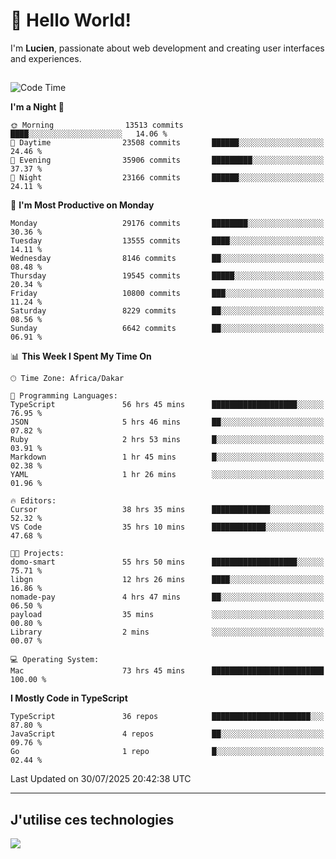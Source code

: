 # 👋 Hello World!

I'm **Lucien**, passionate about web development and creating user interfaces and experiences.

##

<!--START_SECTION:waka-->
![Code Time](http://img.shields.io/badge/Code%20Time-3%2C554%20hrs%2023%20mins-blue)

**I'm a Night 🦉** 

```text
🌞 Morning                13513 commits       ████░░░░░░░░░░░░░░░░░░░░░   14.06 % 
🌆 Daytime                23508 commits       ██████░░░░░░░░░░░░░░░░░░░   24.46 % 
🌃 Evening                35906 commits       █████████░░░░░░░░░░░░░░░░   37.37 % 
🌙 Night                  23166 commits       ██████░░░░░░░░░░░░░░░░░░░   24.11 % 
```
📅 **I'm Most Productive on Monday** 

```text
Monday                   29176 commits       ████████░░░░░░░░░░░░░░░░░   30.36 % 
Tuesday                  13555 commits       ████░░░░░░░░░░░░░░░░░░░░░   14.11 % 
Wednesday                8146 commits        ██░░░░░░░░░░░░░░░░░░░░░░░   08.48 % 
Thursday                 19545 commits       █████░░░░░░░░░░░░░░░░░░░░   20.34 % 
Friday                   10800 commits       ███░░░░░░░░░░░░░░░░░░░░░░   11.24 % 
Saturday                 8229 commits        ██░░░░░░░░░░░░░░░░░░░░░░░   08.56 % 
Sunday                   6642 commits        ██░░░░░░░░░░░░░░░░░░░░░░░   06.91 % 
```


📊 **This Week I Spent My Time On** 

```text
🕑︎ Time Zone: Africa/Dakar

💬 Programming Languages: 
TypeScript               56 hrs 45 mins      ███████████████████░░░░░░   76.95 % 
JSON                     5 hrs 46 mins       ██░░░░░░░░░░░░░░░░░░░░░░░   07.82 % 
Ruby                     2 hrs 53 mins       █░░░░░░░░░░░░░░░░░░░░░░░░   03.91 % 
Markdown                 1 hr 45 mins        █░░░░░░░░░░░░░░░░░░░░░░░░   02.38 % 
YAML                     1 hr 26 mins        ░░░░░░░░░░░░░░░░░░░░░░░░░   01.96 % 

🔥 Editors: 
Cursor                   38 hrs 35 mins      █████████████░░░░░░░░░░░░   52.32 % 
VS Code                  35 hrs 10 mins      ████████████░░░░░░░░░░░░░   47.68 % 

🐱‍💻 Projects: 
domo-smart               55 hrs 50 mins      ███████████████████░░░░░░   75.71 % 
libgn                    12 hrs 26 mins      ████░░░░░░░░░░░░░░░░░░░░░   16.86 % 
nomade-pay               4 hrs 47 mins       ██░░░░░░░░░░░░░░░░░░░░░░░   06.50 % 
payload                  35 mins             ░░░░░░░░░░░░░░░░░░░░░░░░░   00.80 % 
Library                  2 mins              ░░░░░░░░░░░░░░░░░░░░░░░░░   00.07 % 

💻 Operating System: 
Mac                      73 hrs 45 mins      █████████████████████████   100.00 % 
```

**I Mostly Code in TypeScript** 

```text
TypeScript               36 repos            ██████████████████████░░░   87.80 % 
JavaScript               4 repos             ██░░░░░░░░░░░░░░░░░░░░░░░   09.76 % 
Go                       1 repo              █░░░░░░░░░░░░░░░░░░░░░░░░   02.44 % 
```




 Last Updated on 30/07/2025 20:42:38 UTC
<!--END_SECTION:waka-->
---

## J'utilise ces technologies

<p align="left">
  <a href="https://skillicons.dev">
    <img src="https://skillicons.dev/icons?i=ts,js,go,ruby,css,scss,tailwind,react,vite,nextjs,docker,figma,ableton" />
  </a>
</p>

